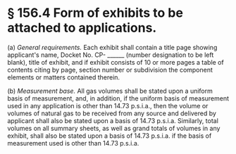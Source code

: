 # § 156.4   Form of exhibits to be attached to applications.

(a) *General requirements.* Each exhibit shall contain a title page showing applicant's name, Docket No. CP- ______ (number designation to be left blank), title of exhibit, and if exhibit consists of 10 or more pages a table of contents citing by page, section number or subdivision the component elements or matters contained therein. 


(b) *Measurement base.* All gas volumes shall be stated upon a uniform basis of measurement, and, in addition, if the uniform basis of measurement used in any application is other than 14.73 p.s.i.a., then the volume or volumes of natural gas to be received from any source and delivered by applicant shall also be stated upon a basis of 14.73 p.s.i.a. Similarly, total volumes on all summary sheets, as well as grand totals of volumes in any exhibit, shall also be stated upon a basis of 14.73 p.s.i.a. if the basis of measurement used is other than 14.73 p.s.i.a. 




